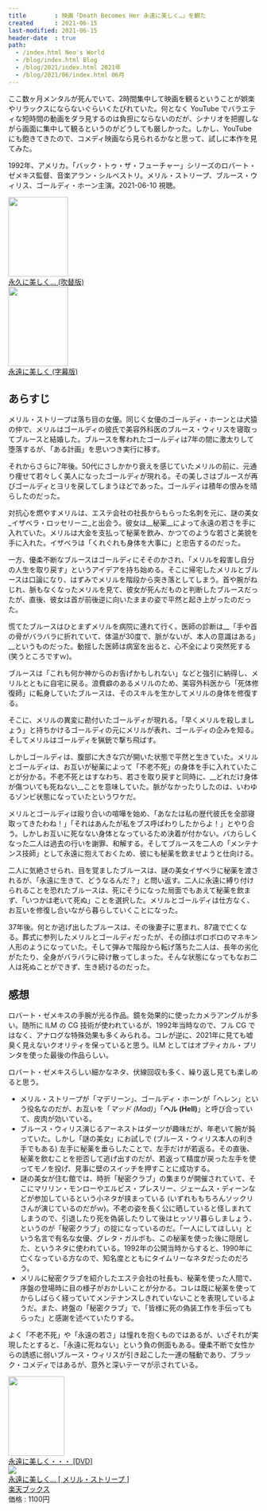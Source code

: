 ```yaml
---
title        : 映画「Death Becomes Her 永遠に美しく…」を観た
created      : 2021-06-15
last-modified: 2021-06-15
header-date  : true
path:
  - /index.html Neo's World
  - /blog/index.html Blog
  - /blog/2021/index.html 2021年
  - /blog/2021/06/index.html 06月
---
```


ここ数ヶ月メンタルが死んでいて、2時間集中して映画を観るということが娯楽やリラックスにならないぐらいくたびれていた。何となく YouTube でバラエティな短時間の動画をダラ見するのは負担にならないのだが、シナリオを把握しながら画面に集中して観るというのがどうしても厳しかった。しかし、YouTube にも飽きてきたので、コメディ映画なら見られるかなと思って、試しに本作を見てみた。

1992年、アメリカ。「バック・トゥ・ザ・フューチャー」シリーズのロバート・ゼメキス監督、音楽アラン・シルベストリ。メリル・ストリープ、ブルース・ウィリス、ゴールディ・ホーン主演。2021-06-10 視聴。

<div class="ad-amazon">
  <div class="ad-amazon-image">
    <a href="https://www.amazon.co.jp/dp/B00I8CFEJO?tag=neos21-22&amp;linkCode=osi&amp;th=1&amp;psc=1">
      <img src="https://m.media-amazon.com/images/I/51lHkTcHjNL._SL160_.jpg" width="120" height="160">
    </a>
  </div>
  <div class="ad-amazon-info">
    <div class="ad-amazon-title">
      <a href="https://www.amazon.co.jp/dp/B00I8CFEJO?tag=neos21-22&amp;linkCode=osi&amp;th=1&amp;psc=1">永久に美しく… (吹替版)</a>
    </div>
  </div>
</div>

<div class="ad-amazon">
  <div class="ad-amazon-image">
    <a href="https://www.amazon.co.jp/dp/B09675V1BY?tag=neos21-22&amp;linkCode=osi&amp;th=1&amp;psc=1">
      <img src="https://m.media-amazon.com/images/I/51i-MlC4rnS._SL160_.jpg" width="120" height="160">
    </a>
  </div>
  <div class="ad-amazon-info">
    <div class="ad-amazon-title">
      <a href="https://www.amazon.co.jp/dp/B09675V1BY?tag=neos21-22&amp;linkCode=osi&amp;th=1&amp;psc=1">永遠に美しく (字幕版)</a>
    </div>
  </div>
</div>

## あらすじ

メリル・ストリープは落ち目の女優。同じく女優のゴールディ・ホーンとは犬猿の仲で、メリルはゴールディの彼氏で美容外科医のブルース・ウィリスを寝取ってブルースと結婚した。ブルースを奪われたゴールディは7年の間に激太りして堕落するが、「ある計画」を思いつき実行に移す。

それからさらに7年後。50代にさしかかり衰えを感じていたメリルの前に、元通り痩せて若々しく美人になったゴールディが現れる。その美しさはブルースが再びゴールディとヨリを戻してしまうほどであった。ゴールディは積年の恨みを晴らしたのだった。

対抗心を燃やすメリルは、エステ会社の社長からもらった名刺を元に、謎の美女_イザベラ・ロッセリーニ_と出会う。彼女は__秘薬__によって永遠の若さを手に入れていた。メリルは大金を支払って秘薬を飲み、かつてのような若さと美貌を手に入れた。イザベラは「くれぐれも身体を大事に」と忠告するのだった。

一方、優柔不断なブルースはゴールディにそそのかされ、「メリルを殺害し自分の人生を取り戻す」というアイデアを持ち始める。そこに帰宅したメリルとブルースは口論になり、はずみでメリルを階段から突き落としてしまう。首や腕がねじれ、脈もなくなったメリルを見て、彼女が死んだものと判断したブルースだったが、直後、彼女は首が前後逆に向いたままの姿で平然と起き上がったのだった。

慌てたブルースはひとまずメリルを病院に連れて行く。医師の診断は__「手や首の骨がバラバラに折れていて、体温が30度で、脈がないが、本人の意識はある」__というものだった。動揺した医師は病室を出ると、心不全により突然死する (笑うところですｗ)。

ブルースは「これも何か神からのお告げかもしれない」などと強引に納得し、メリルとともに自宅に戻る。浪費癖のあるメリルのため、美容外科医から「死体修復師」に転身していたブルースは、そのスキルを生かしてメリルの身体を修復する。

そこに、メリルの異変に勘付いたゴールディが現れる。「早くメリルを殺しましょう」と持ちかけるゴールディの元にメリルが表れ、ゴールディの企みを知る。そしてメリルはゴールディを猟銃で撃ち飛ばす。

しかしゴールディは、腹部に大きな穴が開いた状態で平然と生きていた。メリルとゴールディは、お互いが秘薬によって「不老不死」の身体を手に入れていたことが分かる。不老不死とはすなわち、若さを取り戻すと同時に、__どれだけ身体が傷ついても死ねない__ことを意味していた。脈がなかったりしたのは、いわゆるゾンビ状態になっていたというワケだ。

メリルとゴールディは殴り合いの喧嘩を始め、「あなたは私の歴代彼氏を全部寝取ってきたわね！」「それはあんたが私をブス呼ばわりしたからよ！」とやり合う。しかしお互いに死なない身体となっているため決着が付かない。バカらしくなった二人は過去の行いを謝罪、和解する。そしてブルースを二人の「メンテナンス技師」として永遠に抱えておくため、彼にも秘薬を飲ませようと仕向ける。

二人に気絶させられ、目を覚ましたブルースは、謎の美女イザベラに秘薬を渡されるが、「永遠に生きて、どうなるんだ？」と問い返す。二人に永遠に縛り付けられることを恐れたブルースは、死にそうになった局面でもあえて秘薬を飲まず、「いつかは老いて死ぬ」ことを選択した。メリルとゴールディは仕方なく、お互いを修復し合いながら暮らしていくことになった。

37年後。何とか逃げ出したブルースは、その後妻子に恵まれ、87歳で亡くなる。葬式に参列したメリルとゴールディだったが、その顔はボロボロのマネキン人形のようになっていた。そして弾みで階段から転げ落ちた二人は、長年の劣化がたたり、全身がバラバラに砕け散ってしまった。そんな状態になってもなお二人は死ぬことができず、生き続けるのだった。

## 感想

ロバート・ゼメキスの手腕が光る作品。鏡を効果的に使ったカメラアングルが多い。随所に ILM の CG 技術が使われているが、1992年当時なので、フル CG ではなく、アナログな特殊効果も多くみられる。コレが逆に、2021年に見ても嘘臭く見えないクオリティを保っていると思う。ILM としてはオプティカル・プリンタを使った最後の作品らしい。

ロバート・ゼメキスらしい細かなネタ、伏線回収も多く、繰り返し見ても楽しめると思う。

- メリル・ストリープが「マデリーン」、ゴールディ・ホーンが「ヘレン」という役名なのだが、お互いを「_マッド (Mad)_」「__ヘル (Hell)__」と呼び合っていて、皮肉が効いている。
- ブルース・ウィリス演じるアーネストはダーツが趣味だが、年老いて腕が鈍っていた。しかし「謎の美女」にお試しで (ブルース・ウィリス本人の利き手でもある) 左手に秘薬を垂らしたことで、左手だけが若返る。その直後、秘薬を飲むことを拒否して逃げ出すのだが、若返って精度が戻った左手を使ってモノを投げ、見事に壁のスイッチを押すことに成功する。
- 謎の美女が住む館では、時折「秘密クラブ」の集まりが開催されていて、そこにマリリン・モンローやエルビス・プレスリー、ジェームス・ディーンなどが参加しているという小ネタが挟まっている (いずれももちろんソックリさんが演じているのだがｗ)。不老の姿を長く公に晒していると怪しまれてしまうので、引退したり死を偽装したりして後はヒッソリ暮らしましょう、というのが「秘密クラブ」の掟になっているのだ。「一人にしてほしい」という名言で有名な女優、グレタ・ガルボも、この秘薬を使った後に隠居した、というネタに使われている。1992年の公開当時からすると、1990年に亡くなっている方なので、知名度とともにタイムリーなネタだったのだろう。
- メリルに秘密クラブを紹介したエステ会社の社長も、秘薬を使った人間で、序盤の登場時に目の様子がおかしいことが分かる。コレは既に秘薬を使ってからしばらく経っていてメンテナンスしきれていないことを表現しているようだ。また、終盤の「秘密クラブ」で、「皆様に死の偽装工作を手伝ってもらった」と感謝を述べていたりする。

よく「不老不死」や「永遠の若さ」は憧れを抱くものではあるが、いざそれが実現したとすると、「永遠に死ねない」という負の側面もある。優柔不断で女性からの誘惑に弱いブルース・ウィリスが引き起こした一連の騒動であり、ブラック・コメディではあるが、意外と深いテーマが示されている。

<div class="ad-amazon">
  <div class="ad-amazon-image">
    <a href="https://www.amazon.co.jp/dp/B006QJSOK2?tag=neos21-22&amp;linkCode=osi&amp;th=1&amp;psc=1">
      <img src="https://m.media-amazon.com/images/I/512AbuS1gmL._SL160_.jpg" width="113" height="160">
    </a>
  </div>
  <div class="ad-amazon-info">
    <div class="ad-amazon-title">
      <a href="https://www.amazon.co.jp/dp/B006QJSOK2?tag=neos21-22&amp;linkCode=osi&amp;th=1&amp;psc=1">永遠に美しく・・・ [DVD]</a>
    </div>
  </div>
</div>

<div class="ad-rakuten">
  <div class="ad-rakuten-image">
    <a href="https://hb.afl.rakuten.co.jp/hgc/g00q0722.waxyc9ff.g00q0722.waxyd017/?pc=https%3A%2F%2Fitem.rakuten.co.jp%2Fbook%2F11562305%2F&amp;m=http%3A%2F%2Fm.rakuten.co.jp%2Fbook%2Fi%2F15751955%2F">
      <img src="https://thumbnail.image.rakuten.co.jp/@0_mall/book/cabinet/9668/4988102059668.jpg?_ex=128x128">
    </a>
  </div>
  <div class="ad-rakuten-info">
    <div class="ad-rakuten-title">
      <a href="https://hb.afl.rakuten.co.jp/hgc/g00q0722.waxyc9ff.g00q0722.waxyd017/?pc=https%3A%2F%2Fitem.rakuten.co.jp%2Fbook%2F11562305%2F&amp;m=http%3A%2F%2Fm.rakuten.co.jp%2Fbook%2Fi%2F15751955%2F">永遠に美しく… [ メリル・ストリープ ]</a>
    </div>
    <div class="ad-rakuten-shop">
      <a href="https://hb.afl.rakuten.co.jp/hgc/g00q0722.waxyc9ff.g00q0722.waxyd017/?pc=https%3A%2F%2Fwww.rakuten.co.jp%2Fbook%2F&amp;m=http%3A%2F%2Fm.rakuten.co.jp%2Fbook%2F">楽天ブックス</a>
    </div>
    <div class="ad-rakuten-price">価格 : 1100円</div>
  </div>
</div>
